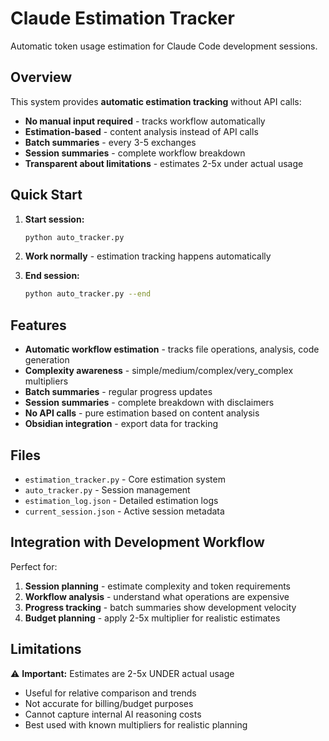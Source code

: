 # Claude Estimation Tracker

Automatic token usage estimation for Claude Code development sessions.

## Overview

This system provides **automatic estimation tracking** without API calls:
- **No manual input required** - tracks workflow automatically
- **Estimation-based** - content analysis instead of API calls  
- **Batch summaries** - every 3-5 exchanges
- **Session summaries** - complete workflow breakdown
- **Transparent about limitations** - estimates 2-5x under actual usage

## Quick Start

1. **Start session:**
   ```bash
   python auto_tracker.py
   ```

2. **Work normally** - estimation tracking happens automatically

3. **End session:**
   ```bash
   python auto_tracker.py --end
   ```

## Features

- **Automatic workflow estimation** - tracks file operations, analysis, code generation
- **Complexity awareness** - simple/medium/complex/very_complex multipliers
- **Batch summaries** - regular progress updates
- **Session summaries** - complete breakdown with disclaimers
- **No API calls** - pure estimation based on content analysis
- **Obsidian integration** - export data for tracking

## Files

- `estimation_tracker.py` - Core estimation system
- `auto_tracker.py` - Session management
- `estimation_log.json` - Detailed estimation logs
- `current_session.json` - Active session metadata

## Integration with Development Workflow

Perfect for:
1. **Session planning** - estimate complexity and token requirements
2. **Workflow analysis** - understand what operations are expensive
3. **Progress tracking** - batch summaries show development velocity
4. **Budget planning** - apply 2-5x multiplier for realistic estimates

## Limitations

⚠️ **Important:** Estimates are 2-5x UNDER actual usage
- Useful for relative comparison and trends
- Not accurate for billing/budget purposes  
- Cannot capture internal AI reasoning costs
- Best used with known multipliers for realistic planning